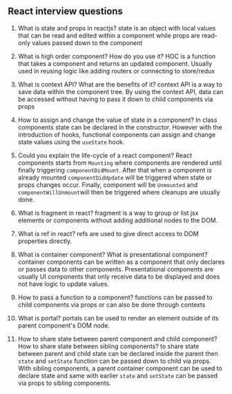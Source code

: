 ## React interview questions

1. What is state and props in reactjs?
   state is an object with local values that can be read and edited within a component while props are read-only values passed down to the component

2. What is high order component? How do you use it?
    HOC is a function that takes a component and returns an updated component. Usually used in reusing logic like adding routers or connecting to store/redux

3. What is context API? What are the benefits of it?
    context API is a way to save data within the component tree. By using the context API, data can be accessed without having to pass it down to child components via props

4. How to assign and change the value of state in a component?
    In class components state can be declared in the constructor. However with the introduction of hooks, functional components can assign and change state values using the `useState` hook.

5. Could you explain the life-cycle of a react component?
    React components starts from `Mounting` where components are rendered until finally triggering `componentDidMount`. After that when a component is already mounted `componentDidUpdate` will be triggered when state or props changes occur. Finally, component will be `Unmounted` and `componentWillUnmount`will then be triggered where cleanups are usually done.

6. What is fragment in react?
    fragment is a way to group or list jsx elements or components without adding additional nodes to the DOM.

7. What is ref in react?
    refs are used to give direct access to DOM properties directly.

8. What is container component? What is presentational component?
    container components can be written as a component that only declares or passes data to other components. Presentational components are usually UI components that only receive data to be displayed and does not have logic to update values. 

9. How to pass a function to a component?
    functions can be passed to child components via props or can also be done through contexts

10. What is portal?
    portals can be used to render an element outside of its parent component's DOM node.

11. How to share state between parent component and child component? How to share state between sibling components?
    to share state between parent and child state can be declared inside the parent then `state` and `setState` function can be passed down to child via props. With sibling components, a parent container component can be used to declare state and same with earlier `state` and `setState` can be passed via props to sibling components.
